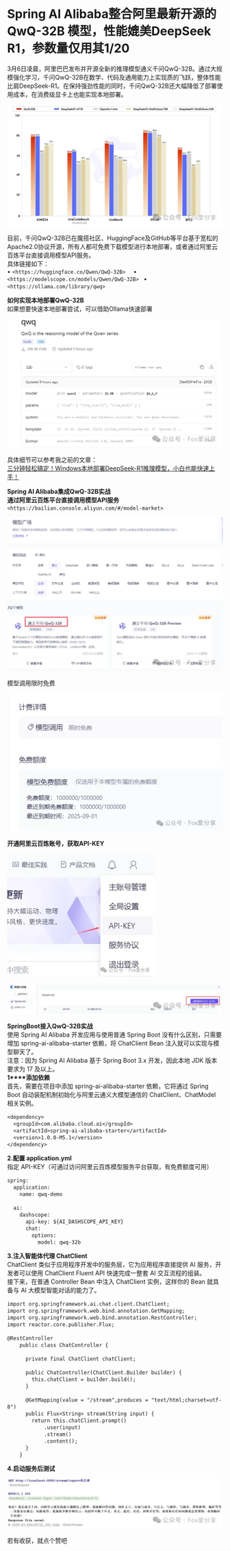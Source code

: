 # Spring AI Alibaba整合阿里最新开源的QwQ-32B 模型，性能媲美DeepSeek R1，参数量仅用其1/20

3月6日凌晨，阿里巴巴发布并开源全新的推理模型通义千问QwQ-32B。通过大规模强化学习，千问QwQ-32B在数学、代码及通用能力上实现质的飞跃，整体性能比肩DeepSeek-R1。在保持强劲性能的同时，千问QwQ-32B还大幅降低了部署使用成本，在消费级显卡上也能实现本地部署。  

![1741243474620-4fc5af02-60d8-4e36-b2d9-6c64b2b029f5.webp](./img/FQpOeO-cawT8XZ-K/1741243474620-4fc5af02-60d8-4e36-b2d9-6c64b2b029f5-122558.webp)

目前，千问QwQ-32B已在魔搭社区、HuggingFace及GitHub等平台基于宽松的Apache2.0协议开源，所有人都可免费下载模型进行本地部署，或者通过阿里云百炼平台直接调用模型API服务。  
具体链接如下：  
• `<https://huggingface.co/Qwen/QwQ-32B>  `
• ` <https://modelscope.cn/models/Qwen/QwQ-32B>  `
• `<https://ollama.com/library/qwq> ` 
  
**如何实现本地部署QwQ-32B**  
如果想要快速本地部署尝试，可以借助Ollama快速部署  

![1741243474629-84a0998b-98af-4395-810b-98588b354ccc.webp](./img/FQpOeO-cawT8XZ-K/1741243474629-84a0998b-98af-4395-810b-98588b354ccc-014272.webp)

具体细节可以参考我之前的文章：  
[三分钟轻松搞定！Windows本地部署DeepSeek-R1推理模型，小白也能快速上手！](https://mp.weixin.qq.com/s?__biz=MzU1ODk1NTQ0Mg==&mid=2247485207&idx=1&sn=d8ac478fa0d83edde16df959ef616c91&scene=21#wechat_redirect)  

**Spring AI Alibaba集成QwQ-32B实战**  
**通过阿里云百炼平台直接调用模型API服务**  
`<https://bailian.console.aliyun.com/#/model-market>  `

![1741243474642-93f829f7-d674-4204-9c4f-078d54b2697a.webp](./img/FQpOeO-cawT8XZ-K/1741243474642-93f829f7-d674-4204-9c4f-078d54b2697a-552645.webp)

模型调用限时免费  

![1741243474656-6807388e-2a8d-4cf3-bf7a-f8677452f0d2.webp](./img/FQpOeO-cawT8XZ-K/1741243474656-6807388e-2a8d-4cf3-bf7a-f8677452f0d2-969268.webp)

**开通阿里云百炼账号，获取API-KEY**  

![1741243474618-7d88db45-7ab9-4a11-a043-a5ec001708ad.webp](./img/FQpOeO-cawT8XZ-K/1741243474618-7d88db45-7ab9-4a11-a043-a5ec001708ad-773891.webp)

![1741243475080-30920a05-436e-42b7-88ab-b7498f8fee86.webp](./img/FQpOeO-cawT8XZ-K/1741243475080-30920a05-436e-42b7-88ab-b7498f8fee86-053508.webp)

**SpringBoot接入****QwQ-32B****实战**  
使用 Spring AI Alibaba 开发应用与使用普通 Spring Boot 没有什么区别，只需要增加 spring-ai-alibaba-starter 依赖，将 ChatClient Bean 注入就可以实现与模型聊天了。  
注意：因为 Spring AI Alibaba 基于 Spring Boot 3.x 开发，因此本地 JDK 版本要求为 17 及以上。  
**1****添加依赖**  
首先，需要在项目中添加 spring-ai-alibaba-starter 依赖，它将通过 Spring Boot 自动装配机制初始化与阿里云通义大模型通信的 ChatClient、ChatModel 相关实例。

```plain
<dependency>
  <groupId>com.alibaba.cloud.ai</groupId>
  <artifactId>spring-ai-alibaba-starter</artifactId>
  <version>1.0.0-M5.1</version>
</dependency>
```

**2.配置 application.yml**  
指定 API-KEY（可通过访问阿里云百炼模型服务平台获取，有免费额度可用）

```plain
spring:
  application:
    name: qwq-demo

  ai:
    dashscope:
      api-key: ${AI_DASHSCOPE_API_KEY}
      chat:
        options:
          model: qwq-32b
```

**3.注入智能体代理 ChatClient**  
ChatClient 类似于应用程序开发中的服务层，它为应用程序直接提供 AI 服务，开发者可以使用 ChatClient Fluent API 快速完成一整套 AI 交互流程的组装。  
接下来，在普通 Controller Bean 中注入 ChatClient 实例，这样你的 Bean 就具备与 AI 大模型智能对话的能力了。  

```plain
import org.springframework.ai.chat.client.ChatClient;
import org.springframework.web.bind.annotation.GetMapping;
import org.springframework.web.bind.annotation.RestController;
import reactor.core.publisher.Flux;

@RestController
    public class ChatController {

      private final ChatClient chatClient;

      public ChatController(ChatClient.Builder builder) {
        this.chatClient = builder.build();
      }

      @GetMapping(value = "/stream",produces = "text/html;charset=utf-8")
      public Flux<String> stream(String input) {
        return this.chatClient.prompt()
            .user(input)
            .stream()
            .content();
      }
    }
```

**4.启动服务后测试**  

![1741243475081-35f985ac-1610-49aa-a76b-4245af6bddfb.webp](./img/FQpOeO-cawT8XZ-K/1741243475081-35f985ac-1610-49aa-a76b-4245af6bddfb-154765.webp)

若有收获，就点个赞吧
